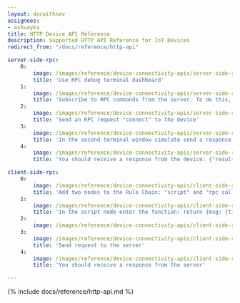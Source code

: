 ```yaml
---
layout: docwithnav
assignees:
- ashvayka
title: HTTP Device API Reference
description: Supported HTTP API Reference for IoT Devices
redirect_from: "/docs/reference/http-api"

server-side-rpc:
    0:
        image: /images/reference/device-connectivity-apis/server-side-rpc-http-1-ce.png
        title: 'Use RPC debug terminal dashboard'
    1:
        image: /images/reference/device-connectivity-apis/server-side-rpc-http-2-ce.png
        title: 'Subscribe to RPC commands from the server. To do this, in the first terminal window send GET request with observe flag'
    2:
        image: /images/reference/device-connectivity-apis/server-side-rpc-http-3-ce.png
        title: 'Send an RPC request "connect" to the device'
    3:
        image: /images/reference/device-connectivity-apis/server-side-rpc-http-4-ce.png
        title: 'In the second terminal window simulate send a response from the device to the server'
    4:
        image: /images/reference/device-connectivity-apis/server-side-rpc-http-5-ce.png
        title: 'You should receive a response from the device: {"result":"ok"}'

client-side-rpc:
    0:
        image: /images/reference/device-connectivity-apis/client-side-rpc-1-ce.png
        title: 'Add two nodes to the Rule Chain: "script" and "rpc call reply"'
    1:
        image: /images/reference/device-connectivity-apis/client-side-rpc-2-ce.png
        title: 'In the script node enter the function: return {msg: {time:String(new Date())}, metadata: metadata, msgType: msgType};'
    2:
        image: /images/reference/device-connectivity-apis/client-side-rpc-3-ce.png
    3:
        image: /images/reference/device-connectivity-apis/client-side-rpc-http-4-ce.png
        title: 'Send request to the server'
    4:
        image: /images/reference/device-connectivity-apis/client-side-rpc-http-5-ce.png
        title: 'You should receive a response from the server'

---
```


{% include docs/reference/http-api.md %}
